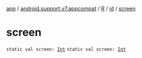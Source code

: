 [app](../../../index.md) / [android.support.v7.appcompat](../../index.md) / [R](../index.md) / [id](index.md) / [screen](.)

# screen

`static val screen: `[`Int`](https://kotlinlang.org/api/latest/jvm/stdlib/kotlin/-int/index.html)
`static val screen: `[`Int`](https://kotlinlang.org/api/latest/jvm/stdlib/kotlin/-int/index.html)